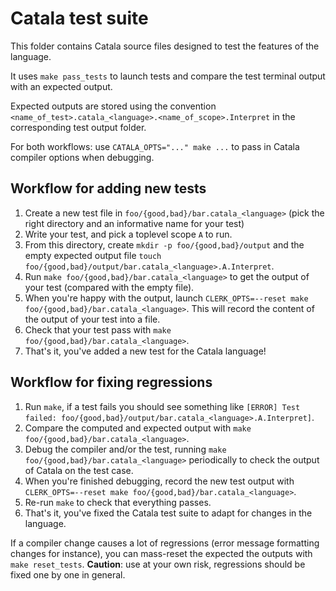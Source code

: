 # Catala test suite

This folder contains Catala source files designed to test the features of the
language.

It uses `make pass_tests` to launch tests and compare the test terminal output
with an expected output.

Expected outputs are stored using the convention
`<name_of_test>.catala_<language>.<name_of_scope>.Interpret` in the corresponding test output folder.

For both workflows: use `CATALA_OPTS="..." make ...` to pass in Catala compiler
options when debugging.

## Workflow for adding new tests

1. Create a new test file in `foo/{good,bad}/bar.catala_<language>` (pick the right directory and
   an informative name for your test)
2. Write your test, and pick a toplevel scope `A` to run.
3. From this directory, create `mkdir -p foo/{good,bad}/output` and the empty expected
   output file `touch foo/{good,bad}/output/bar.catala_<language>.A.Interpret`.
4. Run `make foo/{good,bad}/bar.catala_<language>` to get the output of
   your test (compared with the empty file).
5. When you're happy with the output, launch `CLERK_OPTS=--reset make foo/{good,bad}/bar.catala_<language>`. This
   will record the content of the output of your test into a file.
6. Check that your test pass with `make foo/{good,bad}/bar.catala_<language>`.
7. That's it, you've added a new test for the Catala language!

## Workflow for fixing regressions

1. Run `make`, if a test fails you should see something like
   `[ERROR] Test failed: foo/{good,bad}/output/bar.catala_<language>.A.Interpret]`.
2. Compare the computed and expected output with `make foo/{good,bad}/bar.catala_<language>`.
3. Debug the compiler and/or the test, running `make foo/{good,bad}/bar.catala_<language>`
   periodically to check the output of Catala on the test case.
4. When you're finished debugging, record the new test output with
   `CLERK_OPTS=--reset make foo/{good,bad}/bar.catala_<language>`.
5. Re-run `make` to check that everything passes.
6. That's it, you've fixed the Catala test suite to adapt for changes in the
   language.

If a compiler change causes a lot of regressions (error message formatting changes
for instance), you can mass-reset the expected the outputs with `make reset_tests`.
**Caution**: use at your own risk, regressions should be fixed one by one in
general.
